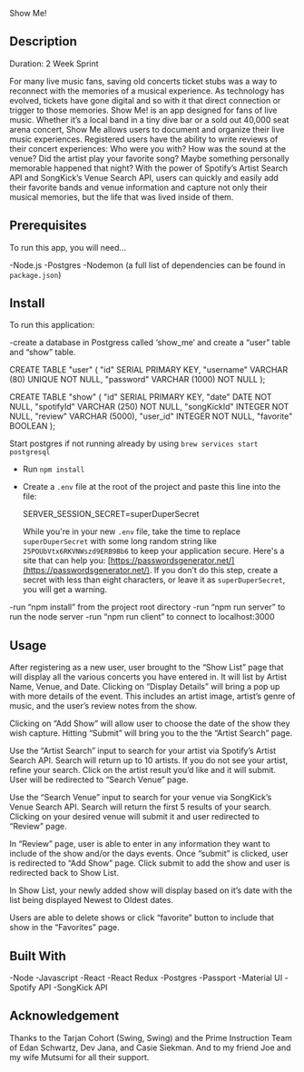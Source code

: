 Show Me!

## Description

Duration:  2 Week Sprint

For many live music fans, saving old concerts ticket stubs was a way to reconnect with the memories of a musical experience.  As technology has evolved, tickets have gone digital and so with it that direct connection or trigger to those memories.  Show Me! is an app designed for fans of live music. Whether it’s a local band in a tiny dive bar or a sold out 40,000 seat arena concert, Show Me allows users to document and organize
their live music experiences. Registered users have the ability to write reviews of their concert experiences: Who were you with? How was the sound at the venue? Did the artist play your favorite song?  Maybe something personally memorable happened that night? With the power of Spotify’s Artist Search API and SongKick’s Venue Search API, users can quickly and easily add their favorite bands and venue information and capture not only
their musical memories, but the life that was lived inside of them.


## Prerequisites

To run this app, you will need…

-Node.js
-Postgres
-Nodemon
(a full list of dependencies can be found in `package.json`)



## Install

To run this application:

-create a database in Postgress called ‘show_me’ and create a “user” table and “show” table.

CREATE TABLE "user" (
    "id" SERIAL PRIMARY KEY,
    "username" VARCHAR (80) UNIQUE NOT NULL,
    "password" VARCHAR (1000) NOT NULL
);

CREATE TABLE "show" (
    "id" SERIAL PRIMARY KEY,
    "date" DATE NOT NULL,
    "spotifyId" VARCHAR (250) NOT NULL,
    "songKickId" INTEGER  NOT NULL,
    "review" VARCHAR (5000),
    "user_id" INTEGER NOT NULL,
    "favorite" BOOLEAN
);

Start postgres if not running already by using `brew services start postgresql`
- Run `npm install`
- Create a `.env` file at the root of the project and paste this line into the file:

  SERVER_SESSION_SECRET=superDuperSecret
  
  While you're in your new `.env` file, take the time to replace `superDuperSecret` with some long random string like `25POUbVtx6RKVNWszd9ERB9Bb6` to keep your application secure. Here's a site that can help you: [https://passwordsgenerator.net/](https://passwordsgenerator.net/). If you don't do this step, create a secret with less than eight characters, or leave it as `superDuperSecret`, you will get a warning.

-run “npm install” from the project root directory 
-run “npm run server” to run the node server 
-run “npm run client” to connect to localhost:3000

## Usage

After registering as a new user, user brought to the “Show List” page that will display all the various concerts you have entered in.  It will list by Artist Name, Venue, and Date. Clicking on “Display Details” will bring a pop up with more details of the event.  This includes an artist image, artist’s genre of music, and the user’s review notes from the show.   

Clicking on “Add Show” will allow user to choose the date of the show they wish capture.  Hitting “Submit” will bring you to the the “Artist Search” page.  

Use the “Artist Search” input to search for your artist via Spotify’s Artist Search API.  Search will return up to 10 artists.   If you do not see your artist, refine your search.  Click on the artist result you’d like and it will submit.  User will be redirected to “Search Venue” page.  

Use the “Search Venue” input to search for your venue via SongKick’s Venue Search API.  Search will return the first 5 results of your search.  Clicking on your desired venue will submit it and user redirected to “Review” page.  

In “Review” page, user is able to enter in any information they want to include of the show and/or the days events.  Once “submit” is clicked, user is redirected to “Add Show” page.  Click submit to add the show and user is redirected back to Show List.  

In Show List, your newly added show will display based on it’s date with the list being displayed Newest to Oldest dates.  

Users are able to delete shows or  click “favorite” button to include that show in the “Favorites” page.  

## Built With

-Node
-Javascript
-React
-React Redux
-Postgres
-Passport
-Material UI
-Spotify API
-SongKick API

## Acknowledgement

Thanks to the Tarjan Cohort (Swing, Swing) and the Prime Instruction Team of Edan Schwartz, Dev Jana, and Casie Siekman.  And to my friend Joe and my wife Mutsumi for all their support.  




 


